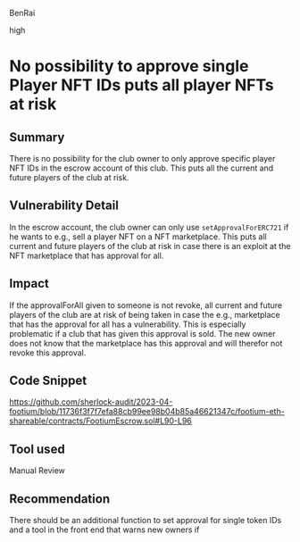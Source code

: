 BenRai

high

# No possibility to approve single Player NFT IDs puts all player NFTs at risk

## Summary
There is no possibility for the club owner to only approve specific player NFT IDs in the escrow account of this club. This puts all the current and future players of the club at risk. 

## Vulnerability Detail

In the escrow account, the club owner can only use `setApprovalForERC721` if he wants to e.g., sell a player NFT on a NFT marketplace. This puts all current and future players of the club at risk in case there is an exploit at the NFT marketplace that has approval for all. 

## Impact

If the approvalForAll given to someone is not revoke, all current and future players of the club are at risk of being taken in case the e.g., marketplace that has the approval for all has a vulnerability. This is especially problematic if a club that has given this approval is sold. The new owner does not know that the marketplace has this approval and will therefor not revoke this approval.   

## Code Snippet
https://github.com/sherlock-audit/2023-04-footium/blob/11736f3f7f7efa88cb99ee98b04b85a46621347c/footium-eth-shareable/contracts/FootiumEscrow.sol#L90-L96

## Tool used

Manual Review

## Recommendation

There should be an additional function to set approval for single token IDs and a tool in the front end that warns new owners if 
